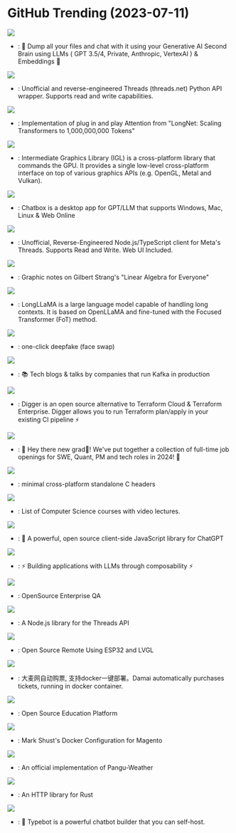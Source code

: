 # GitHub Trending (2023-07-11)

![](https://img.shields.io/badge/TypeScript-New%201-green?style=flat-square&logo=appveyor)
- [](https://github.comundefined): 🧠 Dump all your files and chat with it using your Generative AI Second Brain using LLMs ( GPT 3.5/4, Private, Anthropic, VertexAI ) & Embeddings 🧠

![](https://img.shields.io/badge/Python-New%2034-green?style=flat-square&logo=appveyor)
- [](https://github.comundefined): Unofficial and reverse-engineered Threads (threads.net) Python API wrapper. Supports read and write capabilities.

![](https://img.shields.io/badge/Python-New%2048-green?style=flat-square&logo=appveyor)
- [](https://github.comundefined): Implementation of plug in and play Attention from "LongNet: Scaling Transformers to 1,000,000,000 Tokens"

![](https://img.shields.io/badge/C%2B%2B-New%20275-green?style=flat-square&logo=appveyor)
- [](https://github.comundefined): Intermediate Graphics Library (IGL) is a cross-platform library that commands the GPU. It provides a single low-level cross-platform interface on top of various graphics APIs (e.g. OpenGL, Metal and Vulkan).

![](https://img.shields.io/badge/TypeScript-New%2043-green?style=flat-square&logo=appveyor)
- [](https://github.comundefined): Chatbox is a desktop app for GPT/LLM that supports Windows, Mac, Linux & Web Online

![](https://img.shields.io/badge/TypeScript-New%20269-green?style=flat-square&logo=appveyor)
- [](https://github.comundefined): Unofficial, Reverse-Engineered Node.js/TypeScript client for Meta's Threads. Supports Read and Write. Web UI Included.

![](https://img.shields.io/badge/PostScript-New%20520-green?style=flat-square&logo=appveyor)
- [](https://github.comundefined): Graphic notes on Gilbert Strang's "Linear Algebra for Everyone"

![](https://img.shields.io/badge/Jupyter%20Notebook-New%2094-green?style=flat-square&logo=appveyor)
- [](https://github.comundefined): LongLLaMA is a large language model capable of handling long contexts. It is based on OpenLLaMA and fine-tuned with the Focused Transformer (FoT) method.

![](https://img.shields.io/badge/Python-New%20363-green?style=flat-square&logo=appveyor)
- [](https://github.comundefined): one-click deepfake (face swap)

![](https://img.shields.io/badge/none-New%20133-green?style=flat-square&logo=appveyor)
- [](https://github.comundefined): 📚 Tech blogs & talks by companies that run Kafka in production

![](https://img.shields.io/badge/Go-New%20135-green?style=flat-square&logo=appveyor)
- [](https://github.comundefined): Digger is an open source alternative to Terraform Cloud & Terraform Enterprise. Digger allows you to run Terraform plan/apply in your existing CI pipeline ⚡️

![](https://img.shields.io/badge/Python-New%20142-green?style=flat-square&logo=appveyor)
- [](https://github.comundefined): 👋 Hey there new grad🎉! We've put together a collection of full-time job openings for SWE, Quant, PM and tech roles in 2024! 🚀

![](https://img.shields.io/badge/C-New%2022-green?style=flat-square&logo=appveyor)
- [](https://github.comundefined): minimal cross-platform standalone C headers

![](https://img.shields.io/badge/none-New%20176-green?style=flat-square&logo=appveyor)
- [](https://github.comundefined): List of Computer Science courses with video lectures.

![](https://img.shields.io/badge/JavaScript-New%2042-green?style=flat-square&logo=appveyor)
- [](https://github.comundefined): 🤖 A powerful, open source client-side JavaScript library for ChatGPT

![](https://img.shields.io/badge/Python-New%20360-green?style=flat-square&logo=appveyor)
- [](https://github.comundefined): ⚡ Building applications with LLMs through composability ⚡

![](https://img.shields.io/badge/Python-New%20524-green?style=flat-square&logo=appveyor)
- [](https://github.comundefined): OpenSource Enterprise QA

![](https://img.shields.io/badge/JavaScript-New%2015-green?style=flat-square&logo=appveyor)
- [](https://github.comundefined): A Node.js library for the Threads API

![](https://img.shields.io/badge/C-New%2072-green?style=flat-square&logo=appveyor)
- [](https://github.comundefined): Open Source Remote Using ESP32 and LVGL

![](https://img.shields.io/badge/Rust-New%2038-green?style=flat-square&logo=appveyor)
- [](https://github.comundefined): 大麦网自动购票, 支持docker一键部署。Damai automatically purchases tickets, running in docker container.

![](https://img.shields.io/badge/TypeScript-New%20468-green?style=flat-square&logo=appveyor)
- [](https://github.comundefined): Open Source Education Platform

![](https://img.shields.io/badge/Shell-New%203-green?style=flat-square&logo=appveyor)
- [](https://github.comundefined): Mark Shust's Docker Configuration for Magento

![](https://img.shields.io/badge/Python-New%2022-green?style=flat-square&logo=appveyor)
- [](https://github.comundefined): An official implementation of Pangu-Weather

![](https://img.shields.io/badge/Rust-New%209-green?style=flat-square&logo=appveyor)
- [](https://github.comundefined): An HTTP library for Rust

![](https://img.shields.io/badge/TypeScript-New%2037-green?style=flat-square&logo=appveyor)
- [](https://github.comundefined): 💬 Typebot is a powerful chatbot builder that you can self-host.

